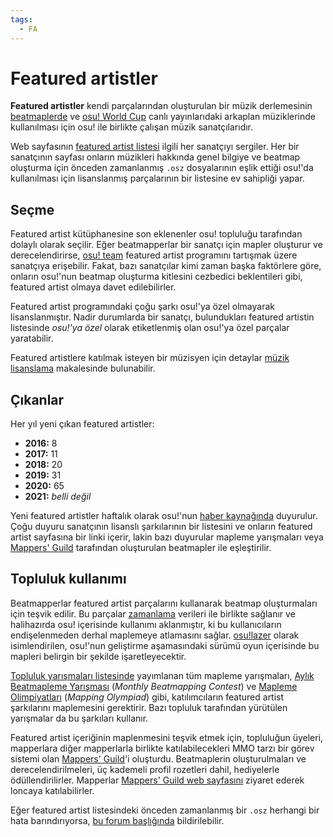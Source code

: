 ```yaml
---
tags:
  - FA
---
```


# Featured artistler

**Featured artistler** kendi parçalarından oluşturulan bir müzik derlemesinin [beatmaplerde](/wiki/Beatmap) ve [osu! World Cup](/wiki/Tournaments#osu!-world-cup) canlı yayınlarıdaki arkaplan müziklerinde kullanılması için osu! ile birlikte çalışan müzik sanatçılarıdır.

Web sayfasının [featured artist listesi](https://osu.ppy.sh/beatmaps/artists) ilgili her sanatçıyı sergiler. Her bir sanatçının sayfası onların müzikleri hakkında genel bilgiye ve beatmap oluşturma için önceden zamanlanmış `.osz` dosyalarının eşlik ettiği osu!'da kullanılması için lisanslanmış parçalarının bir listesine ev sahipliği yapar.

## Seçme

Featured artist kütüphanesine son eklenenler osu! topluluğu tarafından dolaylı olarak seçilir. Eğer beatmapperlar bir sanatçı için mapler oluşturur ve derecelendirirse, [osu! team](/wiki/People/The_Team) featured artist programını tartışmak üzere sanatçıya erişebilir. Fakat, bazı sanatçılar kimi zaman başka faktörlere göre, onların osu!'nun beatmap oluşturma kitlesini cezbedici beklentileri gibi, featured artist olmaya davet edilebilirler.

Featured artist programındaki çoğu şarkı osu!'ya özel olmayarak lisanslanmıştır. Nadir durumlarda bir sanatçı, bulundukları featured artistin listesinde *osu!'ya özel* olarak etiketlenmiş olan osu!'ya özel parçalar yaratabilir.

Featured artistlere katılmak isteyen bir müzisyen için detaylar [müzik lisanslama](/wiki/Legal/Music_Licensing) makalesinde bulunabilir.

## Çıkanlar

Her yıl yeni çıkan featured artistler:

- **2016:** 8
- **2017:** 11
- **2018:** 20
- **2019:** 31
- **2020:** 65
- **2021:** *belli değil*

Yeni featured artistler haftalık olarak osu!'nun [haber kaynağında](https://osu.ppy.sh/home/news) duyurulur. Çoğu duyuru sanatçının lisanslı şarkılarının bir listesini ve onların featured artist sayfasına bir linki içerir, lakin bazı duyurular mapleme yarışmaları veya [Mappers' Guild](/wiki/Mappers_Guild) tarafından oluşturulan beatmapler ile eşleştirilir.

## Topluluk kullanımı

Beatmapperlar featured artist parçalarını kullanarak beatmap oluşturmaları için teşvik edilir. Bu parçalar [zamanlama](/wiki/Beatmap_Editor/Timing) verileri ile birlikte sağlanır ve halihazırda osu! içerisinde kullanımı aklanmıştır, ki bu kullanıcıların endişelenmeden derhal maplemeye atlamasını sağlar. [osu!lazer](https://github.com/ppy/osu/releases) olarak isimlendirilen, osu!'nun geliştirme aşamasındaki sürümü oyun içerisinde bu mapleri belirgin bir şekilde işaretleyecektir.

[Topluluk yarışmaları listesinde](https://osu.ppy.sh/community/contests) yayımlanan tüm mapleme yarışmaları, [Aylık Beatmapleme Yarışması](/wiki/Contests/Monthly_Beatmapping_Contest) (*Monthly Beatmapping Contest*) ve [Mapleme Olimpiyatları](/wiki/Contests#osu!-mapping-olympiad) (*Mapping Olympiad*) gibi, katılımcıların featured artist şarkılarını maplemesini gerektirir. Bazı topluluk tarafından yürütülen yarışmalar da bu şarkıları kullanır.

Featured artist içeriğinin maplenmesini teşvik etmek için, topluluğun üyeleri, mapperlara diğer mapperlarla birlikte katılabilecekleri MMO tarzı bir görev sistemi olan [Mappers' Guild](/wiki/Mappers_Guild)'i oluşturdu. Beatmaplerin oluşturulmaları ve derecelendirilmeleri, üç kademeli profil rozetleri dahil, hediyelerle ödüllendirilirler. Mapperlar [Mappers' Guild web sayfasını](https://mappersguild.com/) ziyaret ederek loncaya katılabilirler.

Eğer featured artist listesindeki önceden zamanlanmış bir `.osz` herhangi bir hata barındırıyorsa, [bu forum başlığında](https://osu.ppy.sh/community/forums/topics/783985) bildirilebilir.
